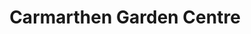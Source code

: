 ---
title: "Carmarthen Garden Centre"
url: /carmarthen/carmarthen-garden-centre/
shop: garden centre
---